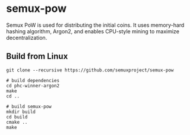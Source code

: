 # semux-pow

Semux PoW is used for distributing the initial coins. It uses memory-hard hashing algorithm, Argon2, and enables CPU-style mining to maximize decentralization.

## Build from Linux

```
git clone --recursive https://github.com/semuxproject/semux-pow

# build dependencies
cd phc-winner-argon2
make
cd ..

# build semux-pow
mkdir build
cd build
cmake ..
make
```
